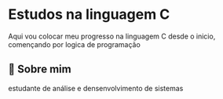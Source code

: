 
# Estudos na linguagem C 

Aqui vou colocar meu progresso na linguagem C
desde o inicio, començando por logica de programação 
 
## 🚀 Sobre mim
estudante de análise e densenvolvimento de sistemas 

